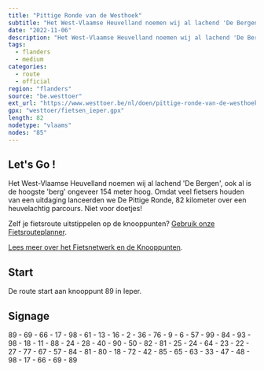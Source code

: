 ```yaml
---
title: "Pittige Ronde van de Westhoek"
subtitle: "Het West-Vlaamse Heuvelland noemen wij al lachend 'De Bergen', ook al is de hoogste 'berg' ongeveer 154 meter hoog"
date: "2022-11-06"
description: "Het West-Vlaamse Heuvelland noemen wij al lachend 'De Bergen', ook al is de hoogste 'berg' ongeveer 154 meter hoog" 
tags:
  - flanders
  - medium
categories: 
  - route
  - official
region: "flanders"
source: "be.westtoer"
ext_url: "https://www.westtoer.be/nl/doen/pittige-ronde-van-de-westhoek"
gpx: "westtoer/fietsen_ieper.gpx"
length: 82
nodetype: "vlaams"
nodes: "85"
---
```


## Let's Go !

Het West-Vlaamse Heuvelland noemen wij al lachend 'De Bergen', ook al is de hoogste 'berg' ongeveer 154 meter hoog. Omdat veel fietsers houden van een uitdaging lanceerden we De Pittige Ronde, 82 kilometer over een heuvelachtig parcours. Niet voor doetjes!

Zelf je fietsroute uitstippelen op de knooppunten? [Gebruik onze Fietsrouteplanner](http://www.westtoer.be/nl/fietsrouteplanner).

[Lees meer over het Fietsnetwerk en de Knooppunten](http://www.westtoer.be/nl/inspiratie/fietsnetwerk).

## Start 

De route start aan knooppunt 89 in Ieper.

## Signage

89 - 69 - 66 - 17 - 98 - 61 - 13 - 16 - 2 - 36 - 76 - 9 - 6 - 57 - 99 - 84 - 93 - 98 - 18 - 11 - 88 - 24 - 28 - 40 - 90 - 50 - 82 - 81 - 25 - 24 - 64 - 23 - 22 - 27 - 77 - 67 - 57 - 84 - 81 - 80 - 18 - 72 - 42 - 85 - 65 - 63 - 33 - 47 - 48 - 98 - 17 - 66 - 69 - 89